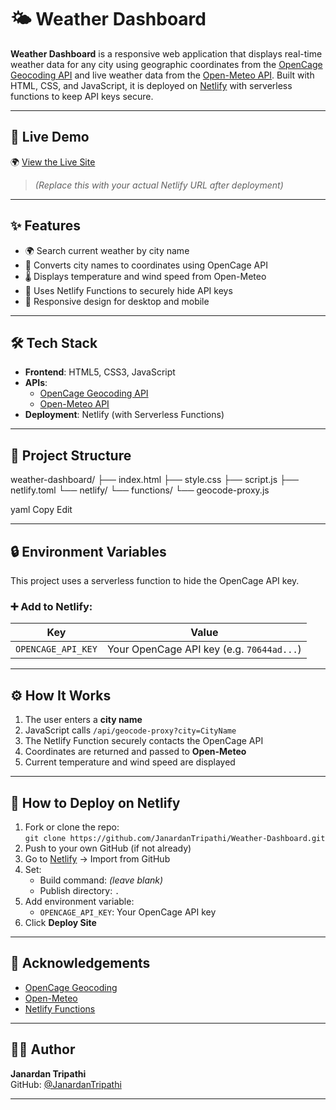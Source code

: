 # 🌤️ Weather Dashboard

**Weather Dashboard** is a responsive web application that displays real-time weather data for any city using geographic coordinates from the [OpenCage Geocoding API](https://opencagedata.com/) and live weather data from the [Open-Meteo API](https://open-meteo.com/). Built with HTML, CSS, and JavaScript, it is deployed on [Netlify](https://www.netlify.com/) with serverless functions to keep API keys secure.

---

## 🔗 Live Demo

🌍 [View the Live Site](https://weatherdashboardjd.netlify.app/)  
> *(Replace this with your actual Netlify URL after deployment)*

---

## ✨ Features

- 🌍 Search current weather by city name
- 📍 Converts city names to coordinates using OpenCage API
- 🌡️ Displays temperature and wind speed from Open-Meteo
- 🔐 Uses Netlify Functions to securely hide API keys
- 📱 Responsive design for desktop and mobile

---

## 🛠️ Tech Stack

- **Frontend**: HTML5, CSS3, JavaScript
- **APIs**:
  - [OpenCage Geocoding API](https://opencagedata.com/)
  - [Open-Meteo API](https://open-meteo.com/)
- **Deployment**: Netlify (with Serverless Functions)

---

## 📁 Project Structure

weather-dashboard/
├── index.html
├── style.css
├── script.js
├── netlify.toml
└── netlify/
└── functions/
└── geocode-proxy.js

yaml
Copy
Edit

---

## 🔒 Environment Variables

This project uses a serverless function to hide the OpenCage API key.

### ➕ Add to Netlify:

| Key               | Value                                    |
|------------------|------------------------------------------|
| `OPENCAGE_API_KEY` | Your OpenCage API key (e.g. `70644ad...`) |

---

## ⚙️ How It Works

1. The user enters a **city name**
2. JavaScript calls `/api/geocode-proxy?city=CityName`
3. The Netlify Function securely contacts the OpenCage API
4. Coordinates are returned and passed to **Open-Meteo**
5. Current temperature and wind speed are displayed

---

## 🚀 How to Deploy on Netlify

1. Fork or clone the repo:  
   `git clone https://github.com/JanardanTripathi/Weather-Dashboard.git`
2. Push to your own GitHub (if not already)
3. Go to [Netlify](https://app.netlify.com/) → Import from GitHub
4. Set:
   - Build command: *(leave blank)*
   - Publish directory: `.`
5. Add environment variable:
   - `OPENCAGE_API_KEY`: Your OpenCage API key
6. Click **Deploy Site**


---

## 🙌 Acknowledgements

- [OpenCage Geocoding](https://opencagedata.com/)
- [Open-Meteo](https://open-meteo.com/)
- [Netlify Functions](https://docs.netlify.com/functions/overview/)

---

## 👨‍💻 Author

**Janardan Tripathi**  
GitHub: [@JanardanTripathi](https://github.com/JanardanTripathi)

---
